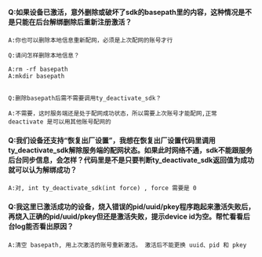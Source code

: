 ####  Q:如果设备已激活，意外删除或破坏了sdk的basepath里的内容，这种情况是不是只能在后台解绑删除后重新注册激活？ 

    A:你也可以删除本地信息重新配网，必须是上次配网的账号才行 

    Q:请问怎样删除本地信息？ 

    A:rm -rf basepath 
    A:mkdir basepath 


    Q:删除basepath后需不需要调用ty_deactivate_sdk？ 

    A:不需要，这时服务端还是处于配网成功状态，所以需要上次账号才能配网,正常 deactivate 是可以用其他账号配网的 

#### Q:我们设备还支持“恢复出厂设置”，我想在恢复出厂设置代码里调用ty_deactivate_sdk解除服务端的配网状态。如果此时网络不通，sdk不能跟服务后台同步信息，会怎样？代码里是不是只要判断ty_deactivate_sdk返回值为成功就可以认为解绑成功？ 
    A:对, int ty_deactivate_sdk(int force) , force 需要是 0 

#### Q:我这里已激活成功的设备，烧入错误的pid/uuid/pkey程序跑起来激活失败后，再烧入正确的pid/uuid/pkey但还是激活失败，提示device id为空。帮忙看看后台log能否看出原因？
    A:清空 basepath, 用上次激活的账号重新激活。 激活后不能更换 uuid、pid 和 pkey 